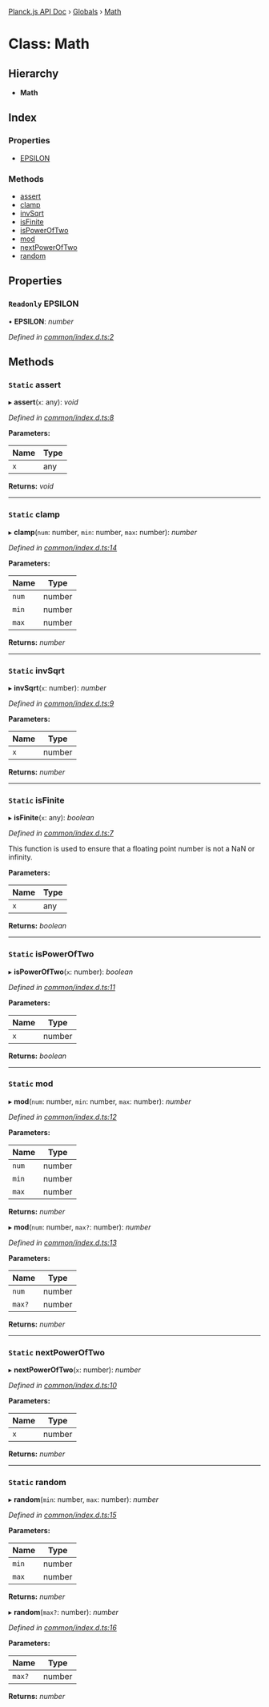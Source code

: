 [Planck.js API Doc](../README.md) › [Globals](../globals.md) › [Math](math.md)

# Class: Math

## Hierarchy

* **Math**

## Index

### Properties

* [EPSILON](math.md#readonly-epsilon)

### Methods

* [assert](math.md#static-assert)
* [clamp](math.md#static-clamp)
* [invSqrt](math.md#static-invsqrt)
* [isFinite](math.md#static-isfinite)
* [isPowerOfTwo](math.md#static-ispoweroftwo)
* [mod](math.md#static-mod)
* [nextPowerOfTwo](math.md#static-nextpoweroftwo)
* [random](math.md#static-random)

## Properties

### `Readonly` EPSILON

• **EPSILON**: *number*

*Defined in [common/index.d.ts:2](https://github.com/shakiba/planck.js/blob/b7f66f1/lib/common/index.d.ts#L2)*

## Methods

### `Static` assert

▸ **assert**(`x`: any): *void*

*Defined in [common/index.d.ts:8](https://github.com/shakiba/planck.js/blob/b7f66f1/lib/common/index.d.ts#L8)*

**Parameters:**

Name | Type |
------ | ------ |
`x` | any |

**Returns:** *void*

___

### `Static` clamp

▸ **clamp**(`num`: number, `min`: number, `max`: number): *number*

*Defined in [common/index.d.ts:14](https://github.com/shakiba/planck.js/blob/b7f66f1/lib/common/index.d.ts#L14)*

**Parameters:**

Name | Type |
------ | ------ |
`num` | number |
`min` | number |
`max` | number |

**Returns:** *number*

___

### `Static` invSqrt

▸ **invSqrt**(`x`: number): *number*

*Defined in [common/index.d.ts:9](https://github.com/shakiba/planck.js/blob/b7f66f1/lib/common/index.d.ts#L9)*

**Parameters:**

Name | Type |
------ | ------ |
`x` | number |

**Returns:** *number*

___

### `Static` isFinite

▸ **isFinite**(`x`: any): *boolean*

*Defined in [common/index.d.ts:7](https://github.com/shakiba/planck.js/blob/b7f66f1/lib/common/index.d.ts#L7)*

This function is used to ensure that a floating point number is not a NaN or
infinity.

**Parameters:**

Name | Type |
------ | ------ |
`x` | any |

**Returns:** *boolean*

___

### `Static` isPowerOfTwo

▸ **isPowerOfTwo**(`x`: number): *boolean*

*Defined in [common/index.d.ts:11](https://github.com/shakiba/planck.js/blob/b7f66f1/lib/common/index.d.ts#L11)*

**Parameters:**

Name | Type |
------ | ------ |
`x` | number |

**Returns:** *boolean*

___

### `Static` mod

▸ **mod**(`num`: number, `min`: number, `max`: number): *number*

*Defined in [common/index.d.ts:12](https://github.com/shakiba/planck.js/blob/b7f66f1/lib/common/index.d.ts#L12)*

**Parameters:**

Name | Type |
------ | ------ |
`num` | number |
`min` | number |
`max` | number |

**Returns:** *number*

▸ **mod**(`num`: number, `max?`: number): *number*

*Defined in [common/index.d.ts:13](https://github.com/shakiba/planck.js/blob/b7f66f1/lib/common/index.d.ts#L13)*

**Parameters:**

Name | Type |
------ | ------ |
`num` | number |
`max?` | number |

**Returns:** *number*

___

### `Static` nextPowerOfTwo

▸ **nextPowerOfTwo**(`x`: number): *number*

*Defined in [common/index.d.ts:10](https://github.com/shakiba/planck.js/blob/b7f66f1/lib/common/index.d.ts#L10)*

**Parameters:**

Name | Type |
------ | ------ |
`x` | number |

**Returns:** *number*

___

### `Static` random

▸ **random**(`min`: number, `max`: number): *number*

*Defined in [common/index.d.ts:15](https://github.com/shakiba/planck.js/blob/b7f66f1/lib/common/index.d.ts#L15)*

**Parameters:**

Name | Type |
------ | ------ |
`min` | number |
`max` | number |

**Returns:** *number*

▸ **random**(`max?`: number): *number*

*Defined in [common/index.d.ts:16](https://github.com/shakiba/planck.js/blob/b7f66f1/lib/common/index.d.ts#L16)*

**Parameters:**

Name | Type |
------ | ------ |
`max?` | number |

**Returns:** *number*
